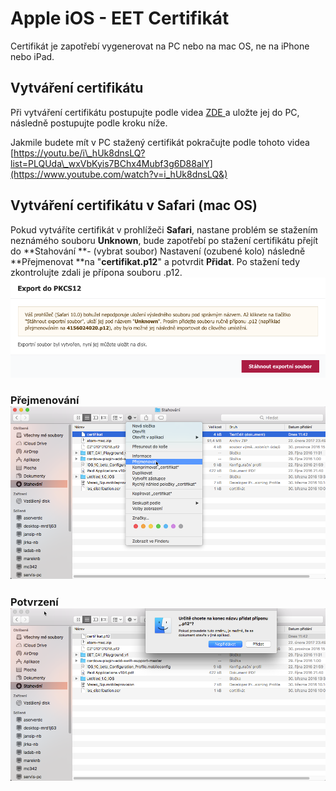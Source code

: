 # Apple iOS - EET Certifikát

Certifikát je zapotřebí vygenerovat na PC nebo na mac OS, ne na iPhone nebo iPad.

## Vytváření certifikátu

Při vytváření certifikátu postupujte podle videa [ZDE ](https://youtu.be/SB1bf9p6JrY)a uložte jej do PC, následně postupujte podle kroku níže.

Jakmile budete mít v PC stažený certifikát pokračujte podle tohoto videa [https://youtu.be/i\_hUk8dnsLQ?list=PLQUda\_wxVbKyis7BChx4Mubf3g6D88alY](https://www.youtube.com/watch?v=i_hUk8dnsLQ&)

## Vytváření certifikátu v Safari \(mac OS\)

Pokud vytváříte certifikát v prohlížeči **Safari**, nastane problém se stažením neznámého souboru **Unknown**, bude zapotřebí po stažení certifikátu přejít do **Stahování **- \(vybrat soubor\) Nastavení \(ozubené kolo\) následně **Přejmenovat **na "**certifikat.p12**" a potvrdit **Přidat**. Po stažení tedy zkontrolujte zdali je přípona souboru .p12.![](/img/apple/safari-certifikat.png)

### Přejmenování  ![](img/apple/apple-p12.png)

### Potvrzení ![](img/apple/apple-p12-2.png)



